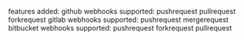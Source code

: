 features added:
github webhooks supported:
pushrequest
pullrequest
forkrequest
gitlab webhooks supported:
pushrequest
mergerequest
bitbucket webhooks supported:
pushrequest
forkrequest
pullrequest
